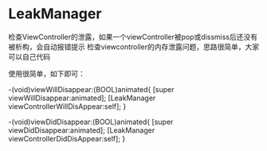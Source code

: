 # LeakManager
检查ViewController的泄露，如果一个viewController被pop或dissmiss后还没有被析构，会自动报错提示
检查viewcontroller的内存泄露问题，思路很简单，大家可以自己代码

使用很简单，如下即可：

-(void)viewWillDisappear:(BOOL)animated{
    [super viewWillDisappear:animated];
    [LeakManager viewControllerWillDisAppear:self];
}

-(void)viewDidDisappear:(BOOL)animated{
    [super viewDidDisappear:animated];
    [LeakManager viewControllerDidDisAppear:self];
}